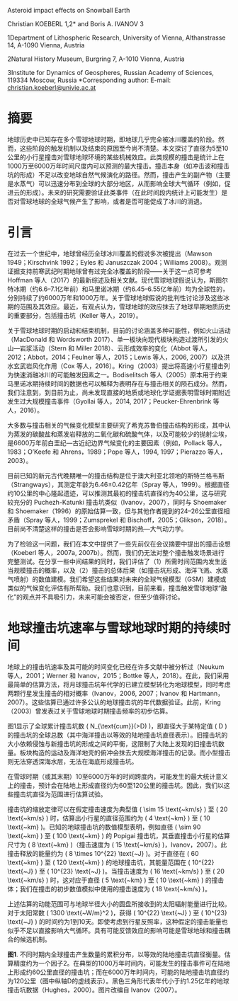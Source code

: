 Asteroid impact effects on Snowball Earth 

Christian KOEBERL 1,2* and Boris A. IVANOV 3 

1Department of Lithospheric Research, University of Vienna, Althanstrasse 14, A-1090 Vienna, Austria 

2Natural History Museum, Burgring 7, A-1010 Vienna, Austria 

3Institute for Dynamics of Geospheres, Russian Academy of Sciences, 119334 Moscow, Russia *Corresponding author: E-mail: christian.koeberl@univie.ac.at
# 摘要
地球历史中已知存在多个雪球地球时期，即地球几乎完全被冰川覆盖的阶段。然而，这些阶段的触发机制以及结束的原因至今尚不清楚。本文探讨了直径为5至10公里的小行星撞击对雪球地球环境的某些机械效应。此类规模的撞击是统计上在1000万至6000万年时间尺度内可以预测的最大撞击。撞击本身（如冲击波和撞击坑的形成）不足以改变地球自然气候演化的路径。然而，撞击产生的副产物（主要是水蒸气）可以迅速分布到全球的大部分地区，从而影响全球大气循环（例如，促进云的形成）。未来的研究需要验证此类事件（在此时间段内统计上可能发生）是否对雪球地球的全球气候产生了影响，或者是否可能促成了冰川的消退。

# 引言
在过去一个世纪中，地球曾经历全球冰川覆盖的假说多次被提出（Mawson 1949；Kirschvink 1992；Eyles 和 Januszczak 2004；Williams 2008）。观测证据支持前寒武纪时期地球曾有过完全冰覆盖的阶段——关于这一点可参考 Hoffman 等人（2017）的最新综述及相关文献。现代雪球地球假说认为，斯图尔特冰期（约6.6–7.1亿年前）和马里诺冰期（约6.45–6.55亿年前）均为全球性的，分别持续了约6000万年和1000万年。关于雪球地球假说的批判性讨论涉及这些冰期的范围及其效应。最近，有观点认为，雪球地球的效应抹去了地球早期地质历史的重要部分，包括撞击坑（Keller 等人，2019）。

关于雪球地球时期的启动和结束机制，目前的讨论涵盖多种可能性，例如火山活动（MacDonald 和 Wordsworth 2017）、单一板块向现代板块构造过渡所引发的火山—岩浆活动（Stern 和 Miller 2018）、云形成效率的变化（Abbot 等人，2012；Abbot，2014；Feulner 等人，2015；Lewis 等人，2006, 2007）以及洪水玄武岩风化作用（Cox 等人，2016）。Kring（2003）提出将高速小行星撞击列为快速消融冰川的可能触发因素之一。Bodiselitsch 等人（2005）原本用于约束马里诺冰期持续时间的数据也可以解释为表明存在与撞击相关的陨石成分。然而，我们注意到，到目前为止，尚未发现直接的地质或地球化学证据表明雪球时期附近发生过大规模撞击事件（Gyollai 等人，2014, 2017；Peucker-Ehrenbrink 等人，2016）。

大多数与撞击相关的气候变化模型主要研究了希克苏鲁伯撞击结构的形成，其中认为蒸发的碳酸盐和蒸发岩释放的二氧化碳和硫酸气体，以及可能较少的抛射尘埃，是6600万年前白垩纪—古近纪边界气候变化的主要因素（例如，Pollack 等人，1983；O’Keefe 和 Ahrens，1989；Pope 等人，1994, 1997；Pierazzo 等人，2003）。

目前已知的新元古代晚期唯一的撞击结构是位于澳大利亚北领地的斯特兰格韦斯（Strangways），其测定年龄为6.46±0.42亿年（Spray 等人，1999）。根据直径约10公里的中心隆起遗迹，可以推测其最初的撞击坑直径约为40公里，这与研究较充分的 Puchezh-Katunki 撞击坑类似（Ivanov，2007），同时与 Shoemaker 和 Shoemaker（1996）的原始估算一致，但与其他作者提到的24–26公里直径相矛盾（Spray 等人，1999；Zumsprekel 和 Bischoff，2005；Glikson，2018）。目前尚不清楚这样的撞击是否会影响雪球时期的热—大气动力学。

为了检验这一问题，我们在本文中提供了一些先前仅在会议摘要中提出的撞击设想（Koeberl 等人，2007a, 2007b）。然而，我们仍无法对整个撞击触发场景进行完整测试。在分享一些中间结果的同时，我们评估了（1）所需时间范围内发生适当规模撞击的概率，以及（2）撞击的总体后果（如撞击坑形成、海洋飞溅、水蒸气喷射）的数值建模。我们希望这些结果对未来的全球气候模型（GSM）建模或类似的气候变化评估有所帮助。我们也意识到，目前来看，撞击触发雪球地球“融化”的观点并不具吸引力，未来可能会被否定，但至少值得讨论。
# 地球撞击坑速率与雪球地球时期的持续时间

地球上的撞击坑速率及其可能的时间变化已经在许多文献中被分析过（Neukum 等人，2001；Werner 和 Ivanov，2015；Bottke 等人，2018）。在此，我们采用最简单的估算方法，将月球撞击坑年代学的已建立模型转化为地球模型，同时考虑两颗行星发生撞击的相对概率（Ivanov，2006, 2007；Ivanov 和 Hartmann，2007）。这些估算已通过许多公认的地球撞击坑的年代数据验证。此前，Kring（2003）曾发表过关于雪球地球时期撞击频率的初步估算。

图1显示了全球累计撞击坑数 \( N_{\text{cum}}(>D) \)，即直径大于某特定值 \( D \) 的撞击坑的全球总数（其中海洋撞击以等效的陆地撞击坑直径表示）。旧撞击坑的大小依赖侵蚀与新撞击坑的形成之间的平衡，这限制了大陆上发现的旧撞击坑数量。板块构造的运动及海洋地壳的俯冲会抹去大规模海洋撞击的记录。而小型撞击则无法穿透深海水层，无法在海底形成撞击坑。

在雪球时期（或其末期）10至6000万年的时间跨度内，可能发生的最大统计意义上的撞击，预计会在陆地上形成直径约为60至120公里的撞击坑。因此，我们以这些撞击坑直径为范围进行估算试验。

撞击坑的缩放定律可以在假定撞击速度为典型值 \( \sim 15 \text{~km/s} \) 至 \( 20 \text{~km/s} \) 时，估算出小行星的直径范围约为 \( 4 \text{~km} \) 至 \( 10 \text{~km} \)。已知的地球撞击坑的数值模型表明，例如直径 \( \sim 90 \text{~km} \) 至 \( 100 \text{~km} \) 的 Popigai 撞击坑，其垂直撞击小行星的估算尺寸为 \( 8 \text{~km} \)（撞击速度为 \( 15 \text{~km/s} \)，Ivanov，2007）。此撞击释放的能量约为 \( 8 \times 10^{22} \text{~J} \)。对于直径在 \( 60 \text{~km} \) 至 \( 120 \text{~km} \) 的地球撞击坑，其能量范围在 \( 10^{22} \text{~J} \) 至 \( 10^{23} \text{~J} \)。当撞击速度为 \( 16 \text{~km/s} \) 至 \( 20 \text{~km/s} \) 时，这对应于直径 \( 5 \text{~km} \) 至 \( 10 \text{~km} \) 的撞击体；我们在撞击的初步数值模拟中使用的撞击速度为 \( 18 \text{~km/s} \)。

上述估算的动能范围可与地球半径大小的圆盘所接收到的太阳辐射能量进行比较。对于太阳常数 \( 1300 \text{~W/m}^2 \)，获得 \( 10^{22} \text{~J} \) 至 \( 10^{23} \text{~J} \) 的时间约为1到10天。即使考虑到行星反照率，这种假定的撞击能量也似乎不足以直接影响大气循环。具有可能反馈效应的影响可能是雪球地球和撞击耦合的候选机制。

**图1**. 不同时期内全球撞击产生数量的累积分布，以等效的陆地撞击坑直径衡量。估算精度约为一个因子2。在典型的1000万年时间内，可能发生的撞击事件可在陆地上形成约60公里直径的撞击坑；而在6000万年时间内，可能的陆地撞击坑直径约为120公里（图中纵轴D的虚线表示）。黑色三角形代表年代小于约1.25亿年的地球撞击坑数据（Hughes，2000）。图片改编自 Ivanov（2007）。
